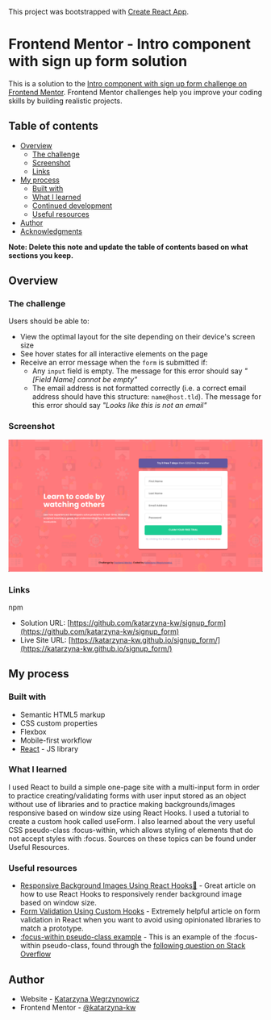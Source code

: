 This project was bootstrapped with [Create React App](https://github.com/facebook/create-react-app).

# Frontend Mentor - Intro component with sign up form solution

This is a solution to the [Intro component with sign up form challenge on Frontend Mentor](https://www.frontendmentor.io/challenges/intro-component-with-signup-form-5cf91bd49edda32581d28fd1). Frontend Mentor challenges help you improve your coding skills by building realistic projects. 

## Table of contents

- [Overview](#overview)
  - [The challenge](#the-challenge)
  - [Screenshot](#screenshot)
  - [Links](#links)
- [My process](#my-process)
  - [Built with](#built-with)
  - [What I learned](#what-i-learned)
  - [Continued development](#continued-development)
  - [Useful resources](#useful-resources)
- [Author](#author)
- [Acknowledgments](#acknowledgments)

**Note: Delete this note and update the table of contents based on what sections you keep.**

## Overview

### The challenge

Users should be able to:

- View the optimal layout for the site depending on their device's screen size
- See hover states for all interactive elements on the page
- Receive an error message when the `form` is submitted if:
  - Any `input` field is empty. The message for this error should say *"[Field Name] cannot be empty"*
  - The email address is not formatted correctly (i.e. a correct email address should have this structure: `name@host.tld`). The message for this error should say *"Looks like this is not an email"*

### Screenshot

![](./src/img/screenshot.png)



### Links
npm
- Solution URL: [https://github.com/katarzyna-kw/signup_form](https://github.com/katarzyna-kw/signup_form)
- Live Site URL: [https://katarzyna-kw.github.io/signup_form/](https://katarzyna-kw.github.io/signup_form/)

## My process

### Built with

- Semantic HTML5 markup
- CSS custom properties
- Flexbox
- Mobile-first workflow
- [React](https://reactjs.org/) - JS library


### What I learned

I used React to build a simple one-page site with a multi-input form in order to practice creating/validating forms with user input stored as an object without use of libraries and to practice making backgrounds/images responsive based on window size using React Hooks. I used a tutorial to create a custom hook called useForm. I also learned about the very useful CSS pseudo-class :focus-within, which allows styling of elements that do not accept styles with :focus. Sources on these topics can be found under Useful Resources. 

### Useful resources

- [Responsive Background Images Using React Hooks🍍](https://itnext.io/responsive-background-images-using-react-hooks-941af365ea1f) - Great article on how to use React Hooks to responsively render background image based on window size.
- [Form Validation Using Custom Hooks](https://upmostly.com/tutorials/form-validation-using-custom-react-hooks) - Extremely helpful article on form validation in React when you want to avoid using opinionated libraries to match a prototype.
- [:focus-within pseudo-class example](https://codepen.io/danield770/pen/jweZPN) - This is an example of the :focus-within pseudo-class, found through the [following question on Stack Overflow](https://stackoverflow.com/questions/7876283/using-focus-to-style-outer-div)


## Author

- Website - [Katarzyna Wegrzynowicz](https://katarzyna-kw.github.io/portfolio-website/)
- Frontend Mentor - [@katarzyna-kw](https://www.frontendmentor.io/profile/katarzyna-kw)